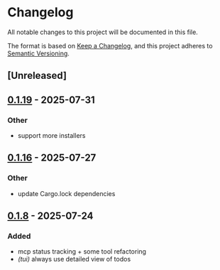 # Changelog

All notable changes to this project will be documented in this file.

The format is based on [Keep a Changelog](https://keepachangelog.com/en/1.0.0/),
and this project adheres to [Semantic Versioning](https://semver.org/spec/v2.0.0.html).

## [Unreleased]

## [0.1.19](https://github.com/BrendanGraham14/steer/compare/steer-remote-workspace-v0.1.18...steer-remote-workspace-v0.1.19) - 2025-07-31

### Other

- support more installers

## [0.1.16](https://github.com/BrendanGraham14/steer/compare/steer-remote-workspace-v0.1.15...steer-remote-workspace-v0.1.16) - 2025-07-27

### Other

- update Cargo.lock dependencies

## [0.1.8](https://github.com/BrendanGraham14/steer/compare/steer-remote-workspace-v0.1.7...steer-remote-workspace-v0.1.8) - 2025-07-24

### Added

- mcp status tracking + some tool refactoring
- *(tui)* always use detailed view of todos
